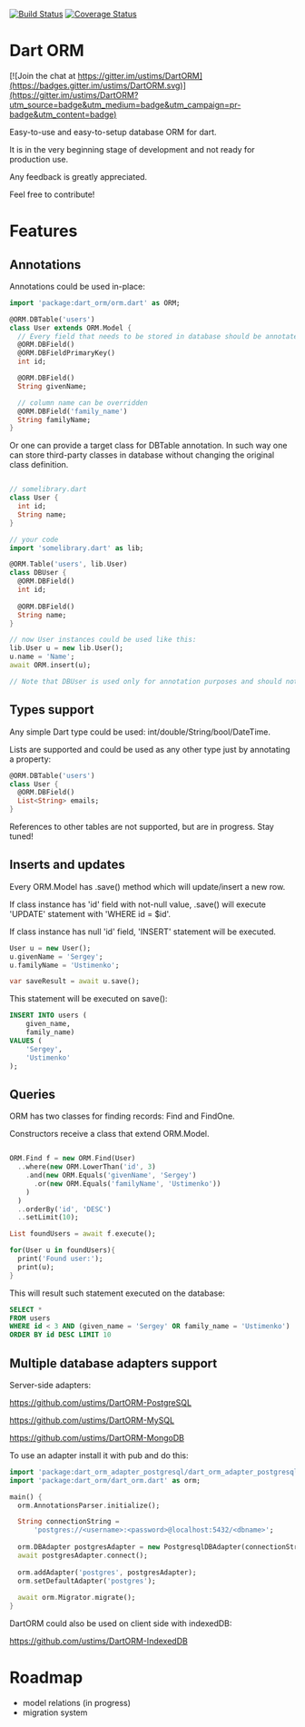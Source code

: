 [![Build Status](https://travis-ci.org/ustims/DartORM.svg?branch=master)](https://travis-ci.org/ustims/DartORM)
[![Coverage Status](https://coveralls.io/repos/ustims/DartORM/badge.svg?branch=master&service=github)](https://coveralls.io/github/ustims/DartORM?branch=master)

Dart ORM
========

[![Join the chat at https://gitter.im/ustims/DartORM](https://badges.gitter.im/ustims/DartORM.svg)](https://gitter.im/ustims/DartORM?utm_source=badge&utm_medium=badge&utm_campaign=pr-badge&utm_content=badge)

Easy-to-use and easy-to-setup database ORM for dart.

It is in the very beginning stage of development and not ready for production use.

Any feedback is greatly appreciated.

Feel free to contribute!

Features
========

Annotations
-----------

Annotations could be used in-place:

```dart
import 'package:dart_orm/orm.dart' as ORM;

@ORM.DBTable('users')
class User extends ORM.Model {
  // Every field that needs to be stored in database should be annotated with @DBField
  @ORM.DBField()
  @ORM.DBFieldPrimaryKey()
  int id;

  @ORM.DBField()
  String givenName;

  // column name can be overridden
  @ORM.DBField('family_name')
  String familyName;
}
```

Or one can provide a target class for DBTable annotation. 
In such way one can store third-party classes in database without changing the original class definition.

```dart

// somelibrary.dart
class User {
  int id;
  String name;
}

// your code
import 'somelibrary.dart' as lib;

@ORM.Table('users', lib.User)
class DBUser {
  @ORM.DBField()
  int id;
  
  @ORM.DBField()
  String name;
}

// now User instances could be used like this:
lib.User u = new lib.User();
u.name = 'Name';
await ORM.insert(u);

// Note that DBUser is used only for annotation purposes and should not be used directly.
```

Types support
-------------

Any simple Dart type could be used: int/double/String/bool/DateTime.

Lists are supported and could be used as any other type just by annotating a property:

```dart
@ORM.DBTable('users')
class User {
  @ORM.DBField()
  List<String> emails;
}
```

References to other tables are not supported, but are in progress. Stay tuned!

Inserts and updates
-------------------

Every ORM.Model has .save() method which will update/insert a new row.

If class instance has 'id' field with not-null value,
.save() will execute 'UPDATE' statement with 'WHERE id = $id'.

If class instance has null 'id' field, 'INSERT' statement will be executed.

```dart
User u = new User();
u.givenName = 'Sergey';
u.familyName = 'Ustimenko';

var saveResult = await u.save();
```

This statement will be executed on save():

```sql
INSERT INTO users (
    given_name,
    family_name)
VALUES (
    'Sergey',
    'Ustimenko'
);
```

Queries
-------

ORM has two classes for finding records: Find and FindOne.

Constructors receive a class that extend ORM.Model.

```dart

ORM.Find f = new ORM.Find(User)
  ..where(new ORM.LowerThan('id', 3)
    .and(new ORM.Equals('givenName', 'Sergey')
      .or(new ORM.Equals('familyName', 'Ustimenko'))
    )
  )
  ..orderBy('id', 'DESC')
  ..setLimit(10);

List foundUsers = await f.execute();

for(User u in foundUsers){
  print('Found user:');
  print(u);
}
```

This will result such statement executed on the database:

```sql
SELECT *
FROM users
WHERE id < 3 AND (given_name = 'Sergey' OR family_name = 'Ustimenko')
ORDER BY id DESC LIMIT 10
```

Multiple database adapters support
----------------------------------

Server-side adapters:

https://github.com/ustims/DartORM-PostgreSQL

https://github.com/ustims/DartORM-MySQL

https://github.com/ustims/DartORM-MongoDB

To use an adapter install it with pub and do this:

```dart
import 'package:dart_orm_adapter_postgresql/dart_orm_adapter_postgresql.dart';
import 'package:dart_orm/dart_orm.dart' as orm;

main() {
  orm.AnnotationsParser.initialize();

  String connectionString =
      'postgres://<username>:<password>@localhost:5432/<dbname>';
      
  orm.DBAdapter postgresAdapter = new PostgresqlDBAdapter(connectionString);
  await postgresAdapter.connect();
  
  orm.addAdapter('postgres', postgresAdapter);
  orm.setDefaultAdapter('postgres');
  
  await orm.Migrator.migrate();
}
```      


DartORM could also be used on client side with indexedDB:

https://github.com/ustims/DartORM-IndexedDB

Roadmap
=======

- model relations (in progress)
- migration system
